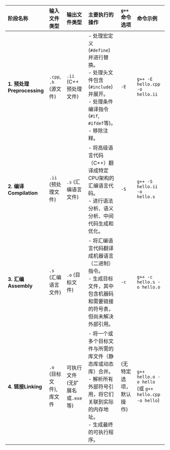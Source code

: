 
| 阶段名称                    | 输入文件类型             | 输出文件类型               | 主要执行的操作                                                                                                | `g++` 命令选项   | 命令示例                                                |
| :---------------------- | :----------------- | :------------------- | :----------------------------------------------------------------------------------------------------- | :----------- | :-------------------------------------------------- |
| **1. 预处理Preprocessing** | `.cpp`, `.h` (源文件) | `.ii` (C++ 预处理文件)    | - 处理宏定义 (`#define`) 并进行替换。<br>- 处理头文件包含 (`#include`) 并展开。<br>- 处理条件编译指令 (`#if`, `#ifdef`等)。<br>- 移除注释。 | `-E`         | `g++ -E hello.cpp -o hello.ii`                      |
| **2. 编译Compilation**    | `.ii` (预处理文件)      | `.s` (汇编语言文件)        | - 将高级语言代码（C++）翻译成特定CPU架构的汇编语言代码。<br>- 进行语法分析、语义分析、中间代码生成和优化。                                           | `-S`         | `g++ -S hello.ii -o hello.s`                        |
| **3. 汇编Assembly**       | `.s` (汇编语言文件)      | `.o` (目标文件)          | - 将汇编语言代码翻译成机器语言（二进制）指令。<br>- 生成目标文件，其中包含机器码和需要链接的符号表，但尚未解决外部引用。                                       | `-c`         | `g++ -c hello.s -o hello.o`                         |
| **4. 链接Linking**        | `.o` (目标文件), 库文件   | 可执行文件 (无扩展名或`.exe`等) | - 将一个或多个目标文件与所需的库文件（静态库或动态库）合并。<br>- 解析所有外部符号引用，将它们关联到实际的内存地址。<br>- 生成最终的可执行程序。                        | (无特定选项，默认操作) | `g++ hello.o -o hello` (或 `g++ hello.cpp -o hello`) |
